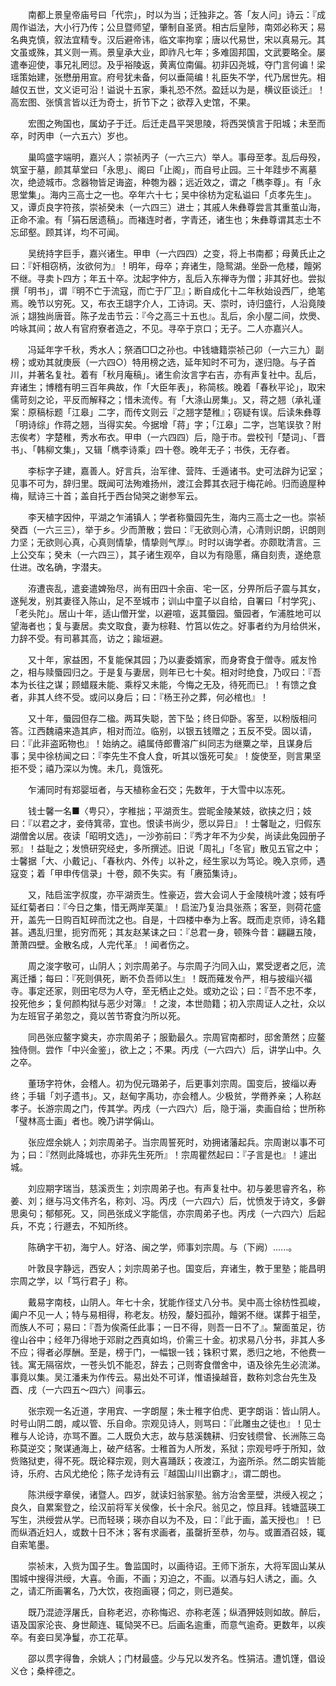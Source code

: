 <!-- { "loadSidebar": true } -->
　　南都上景皇帝庙号曰「代宗」，时以为当；迁独非之。答「友人问」诗云：『成周作谥法，大小行乃传；公旦暨师望，肇制自圣贤。相古后皇陟，南郊必称天；易名典克慎，叙法宜精专。汉后避帝讳，临文率拘挛；唐以代易世，宋以真易元。其文虽或殊，其义则一焉。景皇承大业，即祚凡七年；多难固邦国，文武要略全。屡遣奉迎使，事兄礼罔愆。及乎裕陵返，黄离位南偏。初非囚尧城，夺门言何谝！梁瑶策始建，张懋册用宣。府号犹未备，何以垂简编！礼臣失不学，代乃居世先。相越仅五世，文义讵可沿！谥说十五家，秉礼恐不然。盈廷以为是，横议臣谈迁』！高宏图、张慎言皆以迁为奇士，折节下之；欲荐入史馆，不果。

　　宏图之殉国也，属幼子于迁。后迁走昌平哭思陵，将西哭慎言于阳城；未至而卒，时丙申（一六五六）岁也。

　　巢鸣盛字端明，嘉兴人；崇祯丙子（一六三六）举人。事母至孝。乱后母殁，筑室于墓，颜其草堂曰「永思」、阁曰「止阁」，而自号止园。三十年跬步不离墓次，绝迹城市。念器物皆足诲盗，种匏为器；远近效之，谓之「檇李尊」。有「永思堂集」。海内三高士之一也。卒年六十七；吴中徐枋为定私谥曰「贞孝先生」。又，谭贞良字符孩，崇祯癸未（一六四三）进士；其戚人朱彝尊尝言其重茧山海，正命不渝。有「狷石居遗稿」。而褚连时者，字青还，诸生也；朱彝尊谓其志士不忘邱壑。顾其详，均不可闻。

　　吴统持字巨手，嘉兴诸生。甲申（一六四四）之变，将上书南都；母黄氏止之曰：『奸相窃柄，汝欲何为』！明年，母卒；弃诸生，隐鸳湖。坐卧一危楼，饘粥不继。寻卖卜四方；年五十卒。沈起字仲方，乱后入东禅寺为僧；非其好也。尝拟撰「明书」，谓『明不亡于流寇，而亡于厂卫』；断自成化十二年秋始设西厂，绝笔焉。晚节以穷死。又，布衣王翃字介人，工诗词。天、崇时，诗归盛行，人沿竟陵派；翃独尚唐音。陈子龙击节云：『今之高三十五也』。乱后，余小屋二间，炊爂、吟咏其间；故人有官府寮者造之，不见。寻卒于京口；无子。二人亦嘉兴人。

　　冯延年字千秋，秀水人；祭酒□□之孙也。中钱塘籍崇祯己卯（一六三九）副榜；或劝其就庚辰（一六四○）特用榜之选，延年知时不可为，遂归隐。与子首川，并著名复社。着有「秋月庵稿」。诸生俞汝言字右吉，亦有声复社中。乱后，弃诸生；博稽有明三百年典故，作「大臣年表」，称简核。晚着「春秋平论」，取宋儒苛刻之论，平反而解释之；惜未流传。有「大涤山房集」。又，蒋之翘（承礼谨案：原稿标题「江皋」二字，而传文则云『之翘字楚稚』；窃疑有误。后读朱彝尊「明诗综」作蒋之翘，当得实矣。今据增「蒋」字；「江皋」二字，岂笔误欤？附志俟考）字楚稚，秀水布衣。甲申（一六四四）后，隐于市。尝校刊「楚词」、「晋书」、「韩柳文集」，又辑「檇李诗乘」四十卷。晚年无子；书佚，无存者。

　　李标字子建，嘉善人。好言兵，治军律、营阵、壬遁诸书。史可法辟为记室；见事不可为，辞归里。既闻可法殉难扬州，渡江会葬其衣冠于梅花岭。归而遶屋种梅，赋诗三十首；盖自托于西台恸哭之谢参军云。

　　李天植字因仲，平湖之乍浦镇人；学者称蜃园先生，海内三高士之一也。崇祯癸酉（一六三三），举于乡。少而萧散；尝曰：『无欲则心清，心清则识朗，识朗则力坚；无欲则心真，心真则情挚，情挚则气厚』。时时以诲学者。亦颇耽清言。三上公交车；癸未（一六四三），其子诸生观卒，自以为有隐慝，痛自刻责，遂绝意仕进。改名确，字潜夫。

　　洊遭丧乱，遣妾遣婢殆尽，尚有田四十余亩、宅一区，分畀所后子震与其女，遂髡发，别其妻径入陈山，足不至城市；训山中童子以自给，自署曰「村学究」、「老头陀」。居山十年，适山僧开堂，以避喧，返其蜃园。蜃园者，乍浦胜地可以望海者也；复与妻居。卖文取食，妻为棕鞋、竹筥以佐之。好事者约为月给供米，力辞不受。有司慕其高，访之；踰垣避。

　　又十年，家益困，不复能保其园；乃以妻委婿家，而身寄食于僧寺。戚友怜之，相与赎蜃园归之。于是复与妻居，则年已七十矣。相对时绝食，乃叹曰：『吾本为长往之谋；顾蜡屐未能、乘桴又未能，今悔之无及，待死而已』！有馈之食者，非其人终不受。或问以身后；曰：『杨王孙之葬，何必棺也』！

　　又十年，蜃园但存二楹。两耳失聪，苦下坠；终日仰卧。客至，以粉版相问答。江西魏禧来造其庐，相对而泣。临别，以银五钱赠之；五反不受。固以请，曰：『此非盗跖物也』！始纳之。禧属侍郎曹溶广纠同志为继粟之举，且谋身后事；吴中徐枋闻之曰：『李先生不食人食，听其以饿死可矣』！旋使至，则言果坚拒不受；禧乃深以为愧。未几，竟饿死。

　　乍浦同时有郑婴垣者，与天植称金石交；先数年，于大雪中以冻死。

　　钱士馨一名■〈甹只〉，字稚拙；平湖贡生。尝昵金陵某妓，欲挟之归；妓曰：『以君之才，妾侍箕帚，宜也。恨读书尚少，愿以异日』！士馨耻之，归假东湖僧舍以居。夜读「昭明文选」，一沙弥前曰：『秀才年不为少矣，尚读此兔园册子邪』！益耻之；发愤研究经史，多所撰述。旧说「周礼」「冬官」散见五官之中；士馨据「大、小戴记」、「春秋内、外传」以补之，经生家以为笃论。晚入京师，遇寇变；着「甲申传信录」十卷，颇不失实。有「赓笳集诗」。

　　又，陆启浤字叔度，亦平湖贡生。性豪迈，尝大会词人于金陵桃叶渡；妓有呼延红菊者曰：『今日之集，惜无两岸芙蕖』！启浤乃复治具张燕；客至，则荷花盛开，盖先一日购百缸碎而沈之也。自是，十四楼中奉为上客。既而走京师，诗名籍甚。遇乱归里，扼穷而死；其友赵某诔之曰：『总君一身，顿殊今昔：翩翩五陵，萧萧四壁。金散名成，人完代革』！闻者伤之。

　　周之浚字敬可，山阴人；刘宗周弟子。与宗周子汋同入山，累受逻者之厄，流离迁播；每曰：『死则俱死，断不负吾师以生』！既而薙发令严，相与披缁兴福寺。事定还家，则田宅尽为人夺，至无栖止之处。或劝之讼；曰：『吾不忠不孝，投死他乡；复何颜构狱与恶少对簿』！之浚，本世勋籍；初入宗周证人之社，众以为左班官子弟忽之，竟以苦节寄食汋所以死。

　　同邑张应鳌字奠夫，亦宗周弟子；服勤最久。宗周官南都时，邸舍萧然；应鳌独侍侧。尝作「中兴金鉴」，欲上之；不果。丙戌（一六四六）后，讲学山中。久之卒。

　　董玚字符休，会稽人。初为倪元璐弟子，后更事刘宗周。国变后，披缁以寿终；手辑「刘子遗书」。又，赵甸字禹功，亦会稽人。少极贫，学黹养亲；人称赵孝子。长游宗周之门，传其学。丙戌（一六四六）后，隐于淄，卖画自给；世所称「璧林高士画」者也。晚乃讲学偁山。

　　张应煜余姚人；刘宗周弟子。当宗周誓死时，劝拥诸藩起兵。宗周谢以事不可为；曰：『然则此降城也，亦非先生死所』！宗周瞿然起曰：『子言是也』！遽出城。

　　刘应期字瑞当，慈溪贡生；刘宗周弟子也。有声复社中。初与姜思睿齐名，称姜、刘；继与冯文伟齐名，称刘、冯。丙戌（一六四六）后，忧愤发于诗文，多僻思奥句；郁郁死。又，同邑张成义字能信，亦宗周弟子也。丙戌（一六四六）后起兵，不克；行遯去，不知所终。

　　陈确字干初，海宁人。好洛、闽之学，师事刘宗周。与（下阙）......。

　　叶敦艮字静远，西安人；刘宗周弟子也。国变后，弃诸生，教于里塾；能昌明宗周之学，以「笃行君子」称。

　　戴易字南枝，山阴人。年七十余，犹能作径丈八分书。吴中高士徐枋性孤峻，阖户不见一人；特与易相得，称老友。枋殁，嫠妇孤孙，饘粥不继。谋葬于祖茔，而族人不可；易曰：『吾为俟斋任此事；一日不得，则吾一日不了』。黧面茧足，彷徨山谷中；经年乃得地于邓尉之西真如坞，价需三十金。初求易八分书，非其人多不应；得者必厚酬。至是，榜于门，一幅银一钱；铢积寸累，悉归之地，不他费一钱。寓无隔宿炊，一苍头饥不能忍，辞去；己则寄食僧舍中，语及徐先生必流涕。事竟以集。吴江潘耒为作传云。易出处不可详，惟语操越音，数称刘念台先生及酉、戌（一六四五～四六）间事云。

　　张宗观一名近道，字用宾、一字朗屋；朱士稚字伯虎、更字朗诣：皆山阴人。时号山阴二朗，咸以管、乐自命。宗观见诗人，则骂曰：『此雕虫之徒也』！见士稚与人论诗，亦骂不置。二人既负大志，故与慈溪魏耕、归安钱缵曾、长洲陈三岛称莫逆交；聚谋通海上，破产结客。士稚首为人所发，系狱；宗观号呼于所知，敛赀赂狱吏，得不死。既论释宗观，则大喜踊跃；夜渡江，为盗所杀。然二朗实皆能诗，乐府、古风尤绝伦；陈子龙诗有云『越国山川出霸才』，谓二朗也。

　　陈洪绶字章侯，诸暨人。四岁，就读妇翁家塾。翁方治舍垩壁，洪绶入视之；良久，自累案登之，绘汉前将军关侯像，长十余尺。翁见之，惊且拜。钱塘蓝瑛工写生，洪绶尝从学。已而轻瑛；瑛亦自以为不及，曰：『此于画，盖天授也』！已而纵酒近妇人，或数十日不沐；客有求画者，虽罄折至恭，勿与。或置酒召妓，辄自索笔墨。

　　崇祯末，入赀为国子生。鲁监国时，以画待诏。王师下浙东，大将军固山某从围城中搜得洪绶，大喜。令画，不画；刃迫之，不画。以酒与妇人诱之，画。久之，请汇所画署名，乃大饮，夜抱画寝；伺之，则已遁矣。

　　既乃混迹浮屠氏，自称老迟，亦称悔迟、亦称老莲；纵酒狎妓则如故。醉后，语及国家沦丧、身世颠连、辄恸哭不已。后画名逾重，而意气逾奇。更数年，以疾卒。有妾曰吴净鬘，亦工花草。

　　邵以贯字得鲁，余姚人；门材最盛。少与兄以发齐名。性狷洁。遭饥馑，倡设义仓；桑梓德之。

